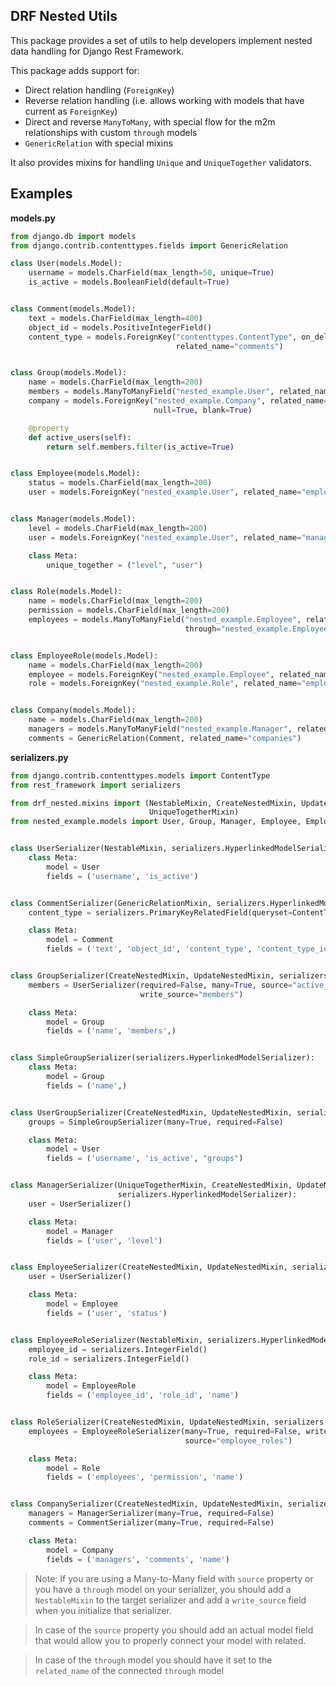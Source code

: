 ## DRF Nested Utils

This package provides a set of utils to help developers implement nested data handling for Django Rest Framework.

This package adds support for:
* Direct relation handling (`ForeignKey`)
* Reverse relation handling (i.e. allows working with models that have current as `ForeignKey`)
* Direct and reverse `ManyToMany`, with special flow for the m2m relationships with custom `through` models
* `GenericRelation` with special mixins

It also provides mixins for handling `Unique` and `UniqueTogether` validators.

## Examples

__models.py__

```python
from django.db import models
from django.contrib.contenttypes.fields import GenericRelation

class User(models.Model):
    username = models.CharField(max_length=50, unique=True)
    is_active = models.BooleanField(default=True)


class Comment(models.Model):
    text = models.CharField(max_length=400)
    object_id = models.PositiveIntegerField()
    content_type = models.ForeignKey("contenttypes.ContentType", on_delete=models.CASCADE,
                                     related_name="comments")


class Group(models.Model):
    name = models.CharField(max_length=200)
    members = models.ManyToManyField("nested_example.User", related_name="groups")
    company = models.ForeignKey("nested_example.Company", related_name="groups", on_delete=models.CASCADE,
                                null=True, blank=True)

    @property
    def active_users(self):
        return self.members.filter(is_active=True)


class Employee(models.Model):
    status = models.CharField(max_length=200)
    user = models.ForeignKey("nested_example.User", related_name="employees", on_delete=models.CASCADE)


class Manager(models.Model):
    level = models.CharField(max_length=200)
    user = models.ForeignKey("nested_example.User", related_name="managers", on_delete=models.CASCADE)

    class Meta:
        unique_together = ("level", "user")


class Role(models.Model):
    name = models.CharField(max_length=200)
    permission = models.CharField(max_length=200)
    employees = models.ManyToManyField("nested_example.Employee", related_name="roles",
                                       through="nested_example.EmployeeRole")


class EmployeeRole(models.Model):
    name = models.CharField(max_length=200)
    employee = models.ForeignKey("nested_example.Employee", related_name="employee_roles", on_delete=models.CASCADE)
    role = models.ForeignKey("nested_example.Role", related_name="employee_roles", on_delete=models.CASCADE)


class Company(models.Model):
    name = models.CharField(max_length=200)
    managers = models.ManyToManyField("nested_example.Manager", related_name="companies")
    comments = GenericRelation(Comment, related_name="companies")
```

__serializers.py__
```python
from django.contrib.contenttypes.models import ContentType
from rest_framework import serializers

from drf_nested.mixins import (NestableMixin, CreateNestedMixin, UpdateNestedMixin, GenericRelationMixin,
                               UniqueTogetherMixin)
from nested_example.models import User, Group, Manager, Employee, EmployeeRole, Role, Company, Comment


class UserSerializer(NestableMixin, serializers.HyperlinkedModelSerializer):
    class Meta:
        model = User
        fields = ('username', 'is_active')


class CommentSerializer(GenericRelationMixin, serializers.HyperlinkedModelSerializer):
    content_type = serializers.PrimaryKeyRelatedField(queryset=ContentType.objects.all())

    class Meta:
        model = Comment
        fields = ('text', 'object_id', 'content_type', 'content_type_id',)


class GroupSerializer(CreateNestedMixin, UpdateNestedMixin, serializers.HyperlinkedModelSerializer):
    members = UserSerializer(required=False, many=True, source="active_users",
                             write_source="members")

    class Meta:
        model = Group
        fields = ('name', 'members',)


class SimpleGroupSerializer(serializers.HyperlinkedModelSerializer):
    class Meta:
        model = Group
        fields = ('name',)


class UserGroupSerializer(CreateNestedMixin, UpdateNestedMixin, serializers.HyperlinkedModelSerializer):
    groups = SimpleGroupSerializer(many=True, required=False)

    class Meta:
        model = User
        fields = ('username', 'is_active', "groups")


class ManagerSerializer(UniqueTogetherMixin, CreateNestedMixin, UpdateNestedMixin,
                        serializers.HyperlinkedModelSerializer):
    user = UserSerializer()

    class Meta:
        model = Manager
        fields = ('user', 'level')


class EmployeeSerializer(CreateNestedMixin, UpdateNestedMixin, serializers.HyperlinkedModelSerializer):
    user = UserSerializer()

    class Meta:
        model = Employee
        fields = ('user', 'status')


class EmployeeRoleSerializer(NestableMixin, serializers.HyperlinkedModelSerializer):
    employee_id = serializers.IntegerField()
    role_id = serializers.IntegerField()

    class Meta:
        model = EmployeeRole
        fields = ('employee_id', 'role_id', 'name')


class RoleSerializer(CreateNestedMixin, UpdateNestedMixin, serializers.HyperlinkedModelSerializer):
    employees = EmployeeRoleSerializer(many=True, required=False, write_source="employee_roles",
                                       source="employee_roles")

    class Meta:
        model = Role
        fields = ('employees', 'permission', 'name')


class CompanySerializer(CreateNestedMixin, UpdateNestedMixin, serializers.HyperlinkedModelSerializer):
    managers = ManagerSerializer(many=True, required=False)
    comments = CommentSerializer(many=True, required=False)

    class Meta:
        model = Company
        fields = ('managers', 'comments', 'name')

```

> Note: If you are using a Many-to-Many field with `source` property or you have a `through` model on your serializer, 
you should add a `NestableMixin` to the target serializer and add a `write_source` field when you initialize that serializer.

> In case of the `source` property you should add an actual model field that would allow you to properly connect your model with related. 

> In case of the `through` model you should have it set to the `related_name` of the connected `through` model